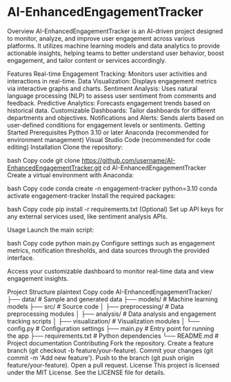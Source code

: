 # AI-EnhancedEngagementTracker
Overview
AI-EnhancedEngagementTracker is an AI-driven project designed to monitor, analyze, and improve user engagement across various platforms. It utilizes machine learning models and data analytics to provide actionable insights, helping teams to better understand user behavior, boost engagement, and tailor content or services accordingly.

Features
Real-time Engagement Tracking: Monitors user activities and interactions in real-time.
Data Visualization: Displays engagement metrics via interactive graphs and charts.
Sentiment Analysis: Uses natural language processing (NLP) to assess user sentiment from comments and feedback.
Predictive Analytics: Forecasts engagement trends based on historical data.
Customizable Dashboards: Tailor dashboards for different departments and objectives.
Notifications and Alerts: Sends alerts based on user-defined conditions for engagement levels or sentiments.
Getting Started
Prerequisites
Python 3.10 or later
Anaconda (recommended for environment management)
Visual Studio Code (recommended for code editing)
Installation
Clone the repository:

bash
Copy code
git clone https://github.com/username/AI-EnhancedEngagementTracker.git
cd AI-EnhancedEngagementTracker
Create a virtual environment with Anaconda:

bash
Copy code
conda create -n engagement-tracker python=3.10
conda activate engagement-tracker
Install the required packages:

bash
Copy code
pip install -r requirements.txt
(Optional) Set up API keys for any external services used, like sentiment analysis APIs.

Usage
Launch the main script:

bash
Copy code
python main.py
Configure settings such as engagement metrics, notification thresholds, and data sources through the provided interface.

Access your customizable dashboard to monitor real-time data and view engagement insights.

Project Structure
plaintext
Copy code
AI-EnhancedEngagementTracker/
├── data/                # Sample and generated data
├── models/              # Machine learning models
├── src/                 # Source code
│   ├── preprocessing/   # Data preprocessing modules
│   ├── analysis/        # Data analysis and engagement tracking scripts
│   ├── visualization/   # Visualization modules
│   └── config.py        # Configuration settings
├── main.py              # Entry point for running the app
├── requirements.txt     # Python dependencies
└── README.md            # Project documentation
Contributing
Fork the repository.
Create a feature branch (git checkout -b feature/your-feature).
Commit your changes (git commit -m 'Add new feature').
Push to the branch (git push origin feature/your-feature).
Open a pull request.
License
This project is licensed under the MIT License. See the LICENSE file for details.
